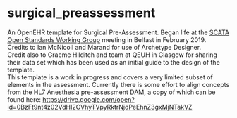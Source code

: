# surgical_preassessment
An OpenEHR template for Surgical Pre-Assessment.
Began life at the <a href="https://www.scata.org.uk/workinggroups.php">SCATA Open Standards Working Group</a> meeting in Belfast in February 2019.<br/>
Credits to Ian McNicoll and Marand for use of Archetype Designer.<br/>
Credit also to Graeme Hilditch and team at QEUH in Glasgow for sharing their data set which has been used as an initial guide to the design of the template.<br/>
This template is a work in progress and covers a very limited subset of elements in the assessment.
Currently there is some effort to align concepts from the HL7 Anesthesia pre-assessment DAM, a copy of which can be found here:
https://drive.google.com/open?id=0BzFt9nt4z02VdHI2OVhyTVpyRktrNjdPeEhnZ3gxMjNTakVZ
